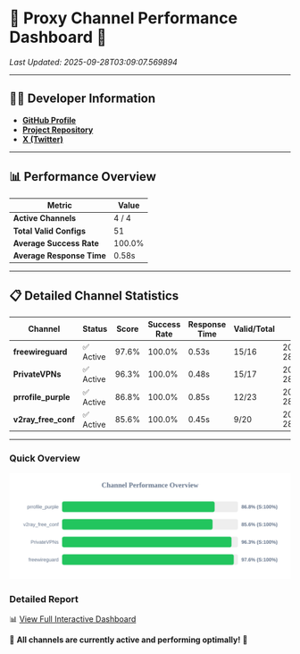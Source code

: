 # 🌟 Proxy Channel Performance Dashboard 🌟

_Last Updated: 2025-09-28T03:09:07.569894_

---

## 👩‍💻 Developer Information

- **[GitHub Profile](https://github.com/4n0nymou3)**  
- **[Project Repository](https://github.com/4n0nymou3/multi-proxy-config-fetcher)**  
- **[X (Twitter)](https://x.com/4n0nymou3)**  

---

## 📊 Performance Overview

| Metric                | Value       |
|-----------------------|-------------|
| **Active Channels**   | 4 / 4       |
| **Total Valid Configs** | 51          |
| **Average Success Rate** | 100.0%      |
| **Average Response Time** | 0.58s       |

---

## 📋 Detailed Channel Statistics

| Channel          | Status     | Score  | Success Rate | Response Time | Valid/Total | Last Success               |
|------------------|------------|--------|--------------|---------------|-------------|----------------------------|
| **freewireguard**  | ✅ Active  | 97.6%  | 100.0% | 0.53s         | 15/16       | 2025-09-28T03:09:07.568104 |
| **PrivateVPNs**  | ✅ Active  | 96.3%  | 100.0% | 0.48s         | 15/17       | 2025-09-28T03:09:07.007134 |
| **prrofile_purple**  | ✅ Active  | 86.8%  | 100.0% | 0.85s         | 12/23       | 2025-09-28T03:09:05.973720 |
| **v2ray_free_conf**  | ✅ Active  | 85.6%  | 100.0% | 0.45s         | 9/20       | 2025-09-28T03:09:06.489754 |

---

### Quick Overview
<div align="center">
  <a href="https://raw.githubusercontent.com/nullluser/NullRepo/refs/heads/main/assets/channel_stats_chart.svg">
    <img src="https://raw.githubusercontent.com/nullluser/NullRepo/refs/heads/main/assets/channel_stats_chart.svg" alt="Source Performance Statistics" width="800">
  </a>
</div>

### Detailed Report
📊 [View Full Interactive Dashboard](https://htmlpreview.github.io/?https://github.com/nullluser/NullRepo/blob/main/assets/performance_report.html)

🎉 **All channels are currently active and performing optimally!** 🎉

